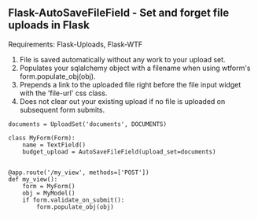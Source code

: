 Flask-AutoSaveFileField - Set and forget file uploads in Flask
----

Requirements: Flask-Uploads, Flask-WTF

1. File is saved automatically without any work to your upload set.
2. Populates your sqlalchemy object with a filename when using wtform's form.populate_obj(obj).
2. Prepends a link to the uploaded file right before the file input widget with the 'file-url' css class.
3. Does not clear out your existing upload if no file is uploaded on subsequent form submits.


```
documents = UploadSet('documents', DOCUMENTS)

class MyForm(Form):
    name = TextField()
    budget_upload = AutoSaveFileField(upload_set=documents)
    
    
@app.route('/my_view', methods=['POST'])
def my_view():
    form = MyForm()
    obj = MyModel()
    if form.validate_on_submit():
        form.populate_obj(obj)

```
